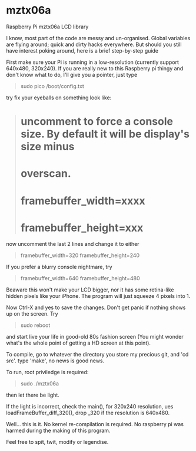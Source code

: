 mztx06a
=======

Raspberry Pi mztx06a LCD library


I know, most part of the code are messy and un-organised.  Global variables are flying around; quick and dirty hacks everywhere.  But should you still have interest poking around, here is a brief step-by-step guide

First make sure your Pi is running in a low-resolution (currently support 640x480, 320x240).  If you are really new to this Raspberry pi thingy and don't know what to do, I'll give you a pointer, just type 

> sudo pico /boot/config.txt

try fix your eyeballs on something look like:

> # uncomment to force a console size. By default it will be display's size minus
> # overscan.
> # framebuffer_width=xxxx
> # framebuffer_height=xxx

now uncomment the last 2 lines and change it to either

> framebuffer_width=320
> framebuffer_height=240

If you prefer a blurry console nightmare, try 

> framebuffer_width=640
> framebuffer_height=480

Beaware this won't make your LCD bigger, nor it has some retina-like hidden pixels like your iPhone.  The program will just squeeze 4 pixels into 1.

Now Ctrl-X and yes to save the changes.  Don't get panic if nothing shows up on the screen.  Try 

> sudo reboot

and start live your life in good-old 80s fashion screen (You might wonder what's the whole point of getting a HD screen at this point).

To compile, go to whatever the directory you store my precious git, and 'cd src'.  type 'make', no news is good news.

To run, root priviledge is required: 

> sudo ./mztx06a

then let there be light.

If the light is incorrect, check the main(), for 320x240 resolution,  ues loadFrameBuffer_diff_320(), drop _320 if the resolution is 640x480.

Well... this is it.  No kernel re-compilation is required.  No raspberry pi was harmed during the making of this program.

Feel free to spit, twit, modify or legendise.
